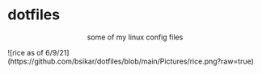 # dotfiles
<p style="text-align: center;">some of my linux config files</p>
![rice as of 6/9/21](https://github.com/bsikar/dotfiles/blob/main/Pictures/rice.png?raw=true)
